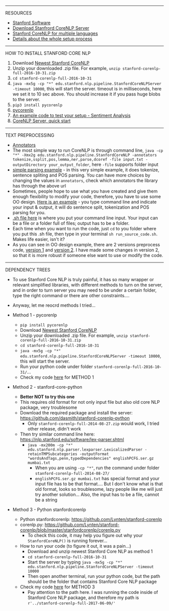 

*****************************************************************************

RESOURCES

* [Stanford Software][1]
* [Download Stanfrord CoreNLP Server][2]
* [Stanford CoreNLP for multiple languages][3]
* [Details about the whole setup process][4]


*****************************************************************************

HOW TO INSTALL STANFORD CORE NLP

1. Download [Newest Stanford CoreNLP][5]
2. Unzip your downloaded .zip file. For example, `unzip stanford-corenlp-full-2016-10-31.zip`
3. `cd stanford-corenlp-full-2016-10-31`
4. `java -mx5g -cp "*" edu.stanford.nlp.pipeline.StanfordCoreNLPServer -timeout 10000`, this will start the server.
timeout is in milliseconds, here we set it to 10 sec above. You should increase it if you pass huge blobs to the server.
5. `pip3 install pycorenlp`
6. [pycorenlp][7]
7. [An example code to test your setup - Sentiment Analysis][6]
8. [CoreNLP Server, quick start][10]


*****************************************************************************

TEXT PREPROCESSING

* [Annotators][8]
* The most simple way to run CoreNLP is through command line, `java -cp "*" -Xmx2g edu.stanford.nlp.pipeline.StanfordCoreNLP -annotators tokenize,ssplit,pos,lemma,ner,parse,dcoref -file input.txt -outputDirectory your_output_folder`, here `-file` supports folder input
* [simple parsing example][9] - in this very simple example, it does tokenize, sentence spliting and POS parsing. You can have more choices by changing the values in `annotators`, check which annotators the library has through the above url
* Sometimes, people hope to use what you have created and give them enough flexibility to modify your code, therefore, you have to use some OO design. [Here is an example][11] - you type command line and indicate your input & output, it will do sentence split, tokenization and POS parsing for you.
* [.sh file here][12] is where you put your command line input. Your input can be a file or a folder full of files; output has to be a folder.
* Each time when you want to run the code, just `cd` to you folder where you put this .sh file, then type in your terminal `sh run_source_code.sh`. Makes life easier, isn't it?
* As you can see in OO design example, there are 2 versions preprocess code, [version 1][14] and [version 2][13]. I have made some changes in version 2, so that it is more robust if someone else want to use or modify the code.


*****************************************************************************

DEPENDENCY TREES

* To use Stanford Core NLP is truly painful, it has so many wrapper or relevant simplified libraries, with different methods to turn on the server, and in order to turn server you may need to be under a certain folder, type the right command or there are other constraints....
* Anyway, let me reocrd methods I tried...

* Method 1 - pycorenlp
  * `pip install pycorenlp`
  * Download [Newest Stanford CoreNLP][5]
  * Unzip your downloaded .zip file. For example, `unzip stanford-corenlp-full-2016-10-31.zip`
  * `cd stanford-corenlp-full-2016-10-31`
  * `java -mx5g -cp "*" edu.stanford.nlp.pipeline.StanfordCoreNLPServer -timeout 10000`, this will start the server.
  * Run your python code under folder `stanford-corenlp-full-2016-10-31/`...
  * Check my code [here][15] for METHOD 1
  
* Method 2 - stanford-core-python
  * <b>Better NOT to try this one</b>
  * This requires old format for not only input file but also old core NLP package, very troublesome
  * Download the required package and install the server: https://github.com/dasmith/stanford-corenlp-python
    * Only `stanford-corenlp-full-2014-08-27.zip` would work, I tried other release, didn't work
  * Then try similar command line here: https://nlp.stanford.edu/software/lex-parser.shtml
    * `java -mx200m -cp "*" edu.stanford.nlp.parser.lexparser.LexicalizedParser -retainTMPSubcategories -outputFormat "wordsAndTags,penn,typedDependencies" englishPCFG.ser.gz mumbai.txt`
      * When you are using `-cp "*"`, run the command under folder `stanford-corenlp-full-2014-08-27/`
      * `englishPCFG.ser.gz mumbai.txt` has special format and your input file has to be that format.... But I don't know what is that old format, looks so troublesome, lazy people like me will just try another solution... Also, the input has to be a file, cannot be a string
  
* Method 3 - Python stanfordcorenlp
  * Python stanfordcorenlp: https://github.com/Lynten/stanford-corenlp
  * corenlp.py: https://github.com/Lynten/stanford-corenlp/blob/master/stanfordcorenlp/corenlp.py
    * To check this code, it may help you figure out why your `StanfordCoreNLP()` is running forever...
  * How to run your code (to figure it out, it was a pain...)
    * Download and unzip newest Stanford Core NLP as method 1
    * `cd stanford-corenlp-full-2016-10-31`
    * Start the server by typing `java -mx5g -cp "*" edu.stanford.nlp.pipeline.StanfordCoreNLPServer -timeout 10000`
    * Then open another terminal, run your python code, but the path should be the folder that contains Stanford Core NLP package
  * Check my code [here][15] for METHOD 3
    * Pay attention to the path here. I was running the code inside of Stanford Core NLP package, and therefore my path is `r'../stanford-corenlp-full-2017-06-09/'`


[1]:https://nlp.stanford.edu/software/
[2]:http://stanfordnlp.github.io/CoreNLP/
[3]:http://stanfordnlp.github.io/CoreNLP/other-languages.html#python
[4]:http://stackoverflow.com/questions/32879532/stanford-nlp-for-python
[5]:http://stanfordnlp.github.io/CoreNLP/
[6]:http://stackoverflow.com/questions/32879532/stanford-nlp-for-python
[7]:https://github.com/smilli/py-corenlp
[10]:http://stanfordnlp.github.io/CoreNLP/corenlp-server.html
[8]:http://stanfordnlp.github.io/CoreNLP/annotators.html
[9]:https://github.com/hanhanwu/Hanhan_NLP/blob/master/try_Stanford_CoreNLP/simple_parsing_example.py
[11]:https://github.com/hanhanwu/Hanhan_NLP/tree/master/try_Stanford_CoreNLP/parsing_with_OO
[12]:https://github.com/hanhanwu/Hanhan_NLP/blob/master/try_Stanford_CoreNLP/parsing_with_OO/run_source_code.sh
[13]:https://github.com/hanhanwu/Hanhan_NLP/blob/master/try_Stanford_CoreNLP/parsing_with_OO/text_preprocessing/preprocess2.py
[14]:https://github.com/hanhanwu/Hanhan_NLP/blob/master/try_Stanford_CoreNLP/parsing_with_OO/text_preprocessing/preprocess.py
[15]:https://github.com/hanhanwu/Hanhan_NLP/blob/master/NLP_dependency_trees.ipynb
